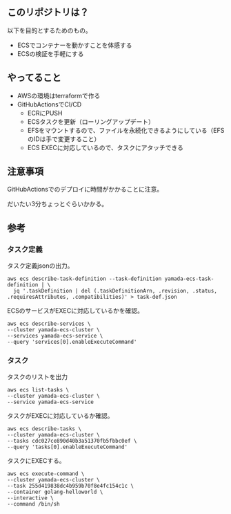 ## このリポジトリは？

以下を目的とするためのもの。

- ECSでコンテナーを動かすことを体感する
- ECSの検証を手軽にする

## やってること

- AWSの環境はterraformで作る
- GitHubActionsでCI/CD
  - ECRにPUSH
  - ECSタスクを更新（ローリングアップデート）
  - EFSをマウントするので、ファイルを永続化できるようにしている（EFSのIDは手で変更すること）
  - ECS EXECに対応しているので、タスクにアタッチできる

## 注意事項

GitHubActionsでのデプロイに時間がかかることに注意。

だいたい3分ちょっとぐらいかかる。

## 参考

### タスク定義

タスク定義jsonの出力。

```
aws ecs describe-task-definition --task-definition yamada-ecs-task-definition | \
  jq '.taskDefinition | del (.taskDefinitionArn, .revision, .status, .requiresAttributes, .compatibilities)' > task-def.json
```

ECSのサービスがEXECに対応しているかを確認。

```
aws ecs describe-services \
--cluster yamada-ecs-cluster \
--services yamada-ecs-service \
--query 'services[0].enableExecuteCommand'
```

### タスク

タスクのリストを出力

```
aws ecs list-tasks \
--cluster yamada-ecs-cluster \
--service yamada-ecs-service
```

タスクがEXECに対応しているか確認。

```
aws ecs describe-tasks \
--cluster yamada-ecs-cluster \
--tasks cdc027ce890d40b3a51370fb5fbbc0ef \
--query 'tasks[0].enableExecuteCommand'
```

タスクにEXECする。

```
aws ecs execute-command \
--cluster yamada-ecs-cluster \
--task 255d419838dc4b959b70f8e4fc154c1c \
--container golang-helloworld \
--interactive \
--command /bin/sh
```